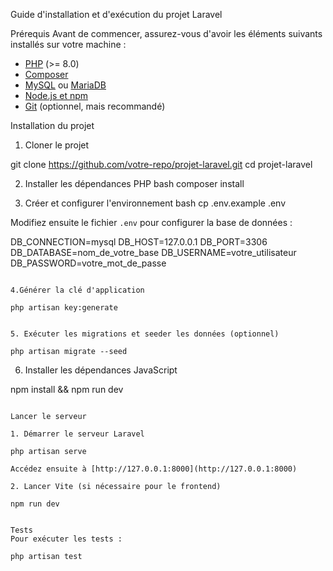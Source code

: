Guide d'installation et d'exécution du projet Laravel

Prérequis
Avant de commencer, assurez-vous d'avoir les éléments suivants installés sur votre machine :

- [PHP](https://www.php.net/downloads.php) (>= 8.0)
- [Composer](https://getcomposer.org/download/)
- [MySQL](https://dev.mysql.com/downloads/) ou [MariaDB](https://mariadb.org/download/)
- [Node.js et npm](https://nodejs.org/en/download/)
- [Git](https://git-scm.com/downloads) (optionnel, mais recommandé)

Installation du projet

1. Cloner le projet

git clone https://github.com/votre-repo/projet-laravel.git
cd projet-laravel


2. Installer les dépendances PHP
bash
composer install


3. Créer et configurer l'environnement
bash
cp .env.example .env


Modifiez ensuite le fichier `.env` pour configurer la base de données :

DB_CONNECTION=mysql
DB_HOST=127.0.0.1
DB_PORT=3306
DB_DATABASE=nom_de_votre_base
DB_USERNAME=votre_utilisateur
DB_PASSWORD=votre_mot_de_passe
```

4.Générer la clé d'application

php artisan key:generate


5. Exécuter les migrations et seeder les données (optionnel)

php artisan migrate --seed
```

6. Installer les dépendances JavaScript

npm install && npm run dev
```

Lancer le serveur

1. Démarrer le serveur Laravel

php artisan serve

Accédez ensuite à [http://127.0.0.1:8000](http://127.0.0.1:8000)

2. Lancer Vite (si nécessaire pour le frontend)

npm run dev


Tests
Pour exécuter les tests :

php artisan test


